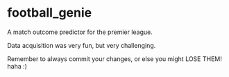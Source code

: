 # football_genie
A match outcome predictor for the premier league.

Data acquisition was very fun, but very challenging. 

Remember to always commit your changes, or else you might LOSE THEM! haha :)
